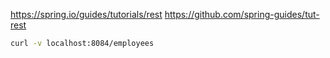https://spring.io/guides/tutorials/rest
https://github.com/spring-guides/tut-rest


````bash
curl -v localhost:8084/employees
````
